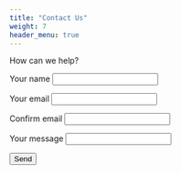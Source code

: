 ```yaml
---
title: "Contact Us"
weight: 7
header_menu: true
---
```


How can we help?

<form class="kwes-form"
  action="https://kwes.io/api/foreign/forms/7YD9S82N91ySqpaVHWVD">

  <label for="name">Your name</label>
  <input type="text" name="name" rules="required|alpha">

  <label for="email">Your email</label>
  <input type="email" name="email" rules="email|confirmed|required">

  <label for="email_confirm">Confirm email</label>
  <input type="email" name="email_confirmation" rules="email|required">
  
  <label for="message">Your message</label>
  <input type="text" name="message" rules="required">
  
  <button type="submit">Send</button>

</form>
